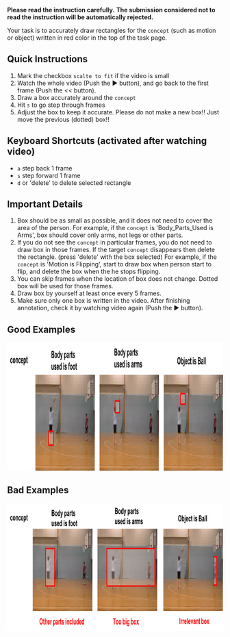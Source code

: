 **Please read the instruction carefully.**
**The submission considered not to read the instruction will be automatically rejected.**</font>

Your task is to accurately draw rectangles for the `concept` (such as motion or object) written in red color in the top of the task page.

## Quick Instructions
1. Mark the checkbox `scalte to fit` if the video is small 
2. Watch the whole video (Push the ▶ button), and go back to the first frame (Push the << button).
3. Draw a box accurately around the `concept`
4. Hit `s` to go step through frames
5. Adjust the box to keep it accurate. Please do not make a new box!! Just move the previous (dotted) box!!

## Keyboard Shortcuts (activated after watching video)
- `a` step back 1 frame
- `s` step forward 1 frame
- `d` or 'delete' to delete selected rectangle

## Important Details
1. Box should be as small as possible, and it does not need to cover the area of the person. For example, if the `concept` is 'Body_Parts_Used is Arms', box should cover only arms, not legs or other parts.
2. If you do not see the `concept` in particular frames, you do not need to draw box in those frames. If the target `concept` disappears then delete the rectangle. (press 'delete' with the box selected)
For example, if the `concept` is 'Motion is Flipping', start to draw box when person start to flip, and delete the box when the he stops flipping. 
3. You can skip frames when the location of box does not change. Dotted box will be used for those frames.
4. Draw box by yourself at least once every 5 frames.
5. Make sure only one box is written in the video. After finishing annotation, check it by watching video again (Push the ▶ button).

## Good Examples
<img src="https://raw.githubusercontent.com/akanehira/BeaverDam/master/fig1.png" width="900" height="300">

## Bad Examples
<img src="https://raw.githubusercontent.com/akanehira/BeaverDam/master/fig2.png" width="900" height="300">
